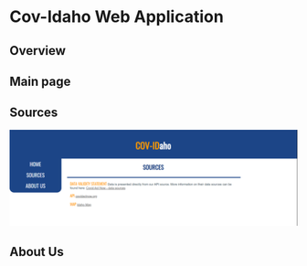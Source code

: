 # Cov-Idaho Web Application

## Overview

## Main page

## Sources
![Image of Sources Page](https://github.com/Kensleemoy/SeniorDesign/blob/master/docs/assets/sources_page.PNG)


## About Us
